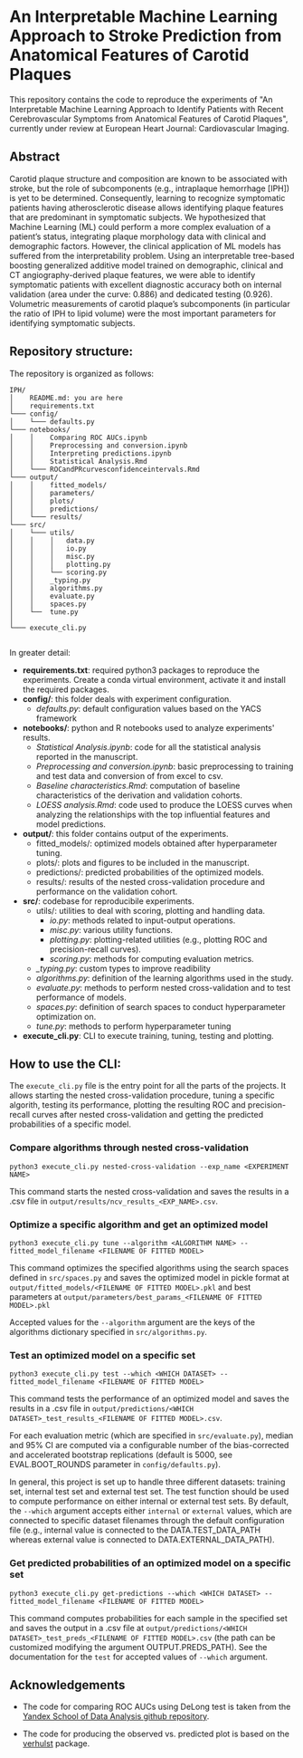 # An Interpretable Machine Learning Approach to Stroke Prediction from Anatomical Features of Carotid Plaques
This repository contains the code to reproduce the experiments of "An Interpretable Machine Learning Approach to Identify Patients with Recent Cerebrovascular Symptoms from Anatomical Features of Carotid Plaques", currently under review at European Heart Journal: Cardiovascular Imaging.

## Abstract
Carotid plaque structure and composition are known to be associated with stroke, but the role of subcomponents (e.g., intraplaque hemorrhage [IPH]) is yet to be determined. Consequently, learning to recognize symptomatic patients having atherosclerotic disease allows identifying plaque features that are predominant in symptomatic subjects. We hypothesized that Machine Learning (ML) could perform a more complex evaluation of a patient’s status, integrating plaque morphology data with clinical and demographic factors. However, the clinical application of ML models has suffered from the interpretability problem. Using an interpretable tree-based boosting generalized additive model trained on demographic, clinical and CT angiography-derived plaque features, we were able to identify symptomatic patients with excellent diagnostic accuracy both on internal validation (area under the curve: 0.886) and dedicated testing (0.926). Volumetric measurements of carotid plaque’s subcomponents (in particular the ratio of IPH to lipid volume) were the most important parameters for identifying symptomatic subjects.

## Repository structure:
The repository is organized as follows:
```
IPH/
│    README.md: you are here
│    requirements.txt
└─── config/
│    └─── defaults.py
└─── notebooks/
│    │    Comparing ROC AUCs.ipynb
│    │    Preprocessing and conversion.ipynb
│    │    Interpreting predictions.ipynb
│    │    Statistical Analysis.Rmd
│    └─── ROCandPRcurvesconfidenceintervals.Rmd
└─── output/
│    │    fitted_models/
│    │    parameters/
│    │    plots/
│    │    predictions/
│    └─── results/
└─── src/    
│    └─── utils/
│    │    │   data.py
│    │    │   io.py
│    │    │   misc.py
│    │    │   plotting.py
│    │    └── scoring.py
│    │    _typing.py
│    │    algorithms.py
│    │    evaluate.py
│    │    spaces.py
│    └──  tune.py
│
└─── execute_cli.py


```

In greater detail:

- **requirements.txt**: required python3 packages to reproduce the experiments. Create a conda virtual environment, activate it and install the required packages.
- **config/**: this folder deals with experiment configuration.
  - *defaults.py*: default configuration values based on the YACS framework
- **notebooks/**: python and R notebooks used to analyze experiments' results.
  - *Statistical Analysis.ipynb*: code for all the statistical analysis reported in the manuscript.
  - *Preprocessing and conversion.ipynb*: basic preprocessing to training and test data and conversion of from excel to csv.
  - *Baseline characteristics.Rmd*: computation of baseline characteristics of the derivation and validation cohorts.
  - *LOESS analysis.Rmd*: code used to produce the LOESS curves when analyzing the relationships with the top influential features and model predictions.
- **output/**: this folder contains output of the experiments.
  - fitted_models/: optimized models obtained after hyperparameter tuning.
  - plots/: plots and figures to be included in the manuscript.
  - predictions/: predicted probabilities of the optimized models.
  - results/: results of the nested cross-validation procedure and performance on the validation cohort.
- **src/**: codebase for reproducibile experiments.
  - utils/: utilities to deal with scoring, plotting and handling data.
    - *io.py*: methods related to input-output operations.
    - *misc.py*: various utility functions.
    - *plotting.py*: plotting-related utilities (e.g., plotting ROC and precision-recall curves).
    - *scoring.py*: methods for computing evaluation metrics.
  - *_typing.py*: custom types to improve readibility
  - *algorithms.py*: definition of the learning algorithms used in the study.
  - *evaluate.py*: methods to perform nested cross-validation and to test performance of models.
  - *spaces.py*: definition of search spaces to conduct hyperparameter optimization on.
  - *tune.py*: methods to perform hyperparameter tuning
- **execute_cli.py**: CLI to execute training, tuning, testing and plotting. 


## How to use the CLI:
The `execute_cli.py` file is the entry point for all the parts of the projects. It allows starting the nested cross-validation procedure, tuning a specific algorith, testing its performance, plotting the resulting ROC and precision-recall curves after nested cross-validation and getting the predicted probabilities of a specific model.

### Compare algorithms through nested cross-validation
```
python3 execute_cli.py nested-cross-validation --exp_name <EXPERIMENT NAME>
```
This command starts the nested cross-validation and saves the results in a .csv file in `output/results/ncv_results_<EXP_NAME>.csv`.

### Optimize a specific algorithm and get an optimized model
```
python3 execute_cli.py tune --algorithm <ALGORITHM NAME> --fitted_model_filename <FILENAME OF FITTED MODEL>
```
This command optimizes the specified algorithms using the search spaces defined in `src/spaces.py` and saves the optimized model in pickle format at  `output/fitted_models/<FILENAME OF FITTED MODEL>.pkl` and best parameters at `output/parameters/best_params_<FILENAME OF FITTED MODEL>.pkl`

Accepted values for the `--algorithm` argument are the keys of the algorithms dictionary specified in `src/algorithms.py`.

### Test an optimized model on a specific set
```
python3 execute_cli.py test --which <WHICH DATASET> --fitted_model_filename <FILENAME OF FITTED MODEL>
```
This command tests the performance of an optimized model and saves the results in a .csv file in `output/predictions/<WHICH DATASET>_test_results_<FILENAME OF FITTED MODEL>.csv`. 

For each evaluation metric (which are specified in `src/evaluate.py`), median and 95% CI are computed via a configurable number of the bias-corrected and accelerated bootstrap replications (default is 5000, see EVAL.BOOT_ROUNDS parameter in `config/defaults.py`).

In general, this project is set up to handle three different datasets: training set, internal test set and external test set. The test function should be used to compute performance on either internal or external test sets. By default, the `--which` argument accepts either `internal` or `external` values, which are connected to specific dataset filenames through the default configuration file (e.g., internal value is connected to the DATA.TEST_DATA_PATH whereas external value is connected to DATA.EXTERNAL_DATA_PATH).


### Get predicted probabilities of an optimized model on a specific set
```
python3 execute_cli.py get-predictions --which <WHICH DATASET> --fitted_model_filename <FILENAME OF FITTED MODEL>
```
This command computes probabilities for each sample in the specified set and saves the output in a .csv file at `output/predictions/<WHICH DATASET>_test_preds_<FILENAME OF FITTED MODEL>.csv` (the path can be customized modifying the argument OUTPUT.PREDS_PATH). See the documentation for the `test` for accepted values of `--which` argument.

## Acknowledgements

* The code for comparing ROC AUCs using DeLong test is taken from the [Yandex School of Data Analysis github repository](https://github.com/yandexdataschool/roc_comparison).

* The code for producing the observed vs. predicted plot is based on the [verhulst](https://github.com/grivescorbett/verhulst) package.